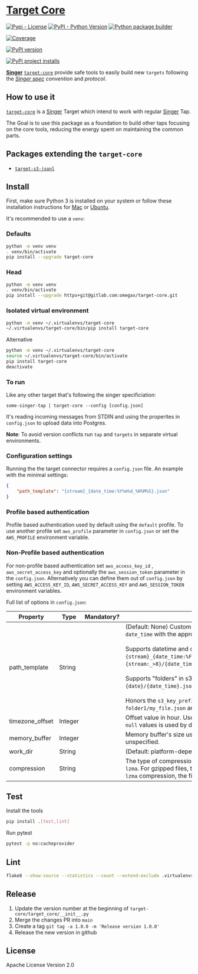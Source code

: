 # [Target Core](https://gitlab.com/omegax/target-core)

[![Pypi - License](https://img.shields.io/pypi/l/target-core?color=yellow)](https://opensource.org/licenses/Apache-2.0)
[![PyPI - Python Version](https://img.shields.io/pypi/pyversions/target-core.svg)](https://pypi.org/project/target-core)
[![Python package builder](https://gitlab.com/omegax/target-core/badges/main/pipeline.svg)](https://gitlab.com/omegax/target-core/pipelines)
<!-- [![Coverage](https://gitlab.com/omegax/target-core/badges/main/coverage.svg)](https://gitlab.com/omegax/target-core/-/graphs/main/charts) -->
[![Coverage](https://codecov.io/gl/omegax/target-core/branch/main/graph/badge.svg?token=CM6FJI0P5D)](https://codecov.io/gl/omegax/target-core)
<!-- [![Documentation Status](https://readthedocs.org/projects/target-core/badge/?version=latest)](https://omegax.gitlab.io/target-core/en/latest/?badge=latest) -->
[![PyPI version](https://badge.fury.io/py/target-core.svg)](https://badge.fury.io/py/target-core)
<!-- [![Latest Release](https://gitlab.com/omegax/target-core/-/badges/release.svg)](https://gitlab.com/omegax/target-core/-/releases) -->
[![PyPi project installs](https://img.shields.io/pypi/dm/target-core.svg?maxAge=2592000&label=installs&color=%2327B1FF)](https://pypistats.org/packages/target-core)

[**Singer**](https://www.singer.io/) [`target-core`](https://gitlab.com/omegax/target-core) provide safe tools to easily build new `targets` following the [*Singer spec*](https://github.com/singer-io/getting-started/blob/master/docs/SPEC.md) *convention* and *protocol*.

## How to use it

[`target-core`](https://omegax.gitlab.io/target-core) is a [Singer](https://singer.io) Target which intend to work with regular [Singer](https://singer.io) Tap.

The Goal is to use this package as a foundation to build other taps focusing on the core tools, reducing the energy spent on maintaining the common parts.

## Packages extending the `target-core`
- [`target-s3-jsonl`](https://github.com/ome9ax/target-s3-jsonl)

## Install

First, make sure Python 3 is installed on your system or follow these
installation instructions for [Mac](http://docs.python-guide.org/en/latest/starting/install3/osx/) or
[Ubuntu](https://www.digitalocean.com/community/tutorials/how-to-install-python-3-and-set-up-a-local-programming-environment-on-ubuntu-16-04).

It's recommended to use a `venv`:

### Defaults
```bash
python -m venv venv
. venv/bin/activate
pip install --upgrade target-core
```

### Head
```bash
python -m venv venv
. venv/bin/activate
pip install --upgrade https+git@gitlab.com:omegax/target-core.git
```

### Isolated virtual environment
```bash
python -m venv ~/.virtualenvs/target-core
~/.virtualenvs/target-core/bin/pip install target-core
```

Alternative
```bash
python -m venv ~/.virtualenvs/target-core
source ~/.virtualenvs/target-core/bin/activate
pip install target-core
deactivate
```

### To run

Like any other target that's following the singer specificiation:

`some-singer-tap | target-core --config [config.json]`

It's reading incoming messages from STDIN and using the properites in `config.json` to upload data into Postgres.

**Note**: To avoid version conflicts run `tap` and `targets` in separate virtual environments.

### Configuration settings

Running the the target connector requires a `config.json` file. An example with the minimal settings:

```json
{
    "path_template": "{stream}_{date_time:%Y%m%d_%H%M%S}.json"
}
```

### Profile based authentication

Profile based authentication used by default using the `default` profile. To use another profile set `aws_profile` parameter in `config.json` or set the `AWS_PROFILE` environment variable.

### Non-Profile based authentication

For non-profile based authentication set `aws_access_key_id` , `aws_secret_access_key` and optionally the `aws_session_token` parameter in the `config.json`. Alternatively you can define them out of `config.json` by setting `AWS_ACCESS_KEY_ID`, `AWS_SECRET_ACCESS_KEY` and `AWS_SESSION_TOKEN` environment variables.


Full list of options in `config.json`:

| Property                            | Type    | Mandatory? | Description                                                   |
|-------------------------------------|---------|------------|---------------------------------------------------------------|
| path_template                   | String  |            | (Default: None) Custom naming convention of the s3 key. Replaces tokens `date`, `stream`, and `date_time` with the appropriate values.<br><br>Supports datetime and other python advanced string formatting e.g. `{stream}_{date_time:%FT%T.%f}.jsonl` or `{stream:_>8}/{date_time:%Y}/{date_time:%m}/{date_time:%d}/{date_time:%Y%m%d_%H%M%S_%f}.json`.<br><br>Supports "folders" in s3 keys e.g. `my_folder/my_sub_folder/{stream}/export_date={date}/{date_time}.json`.<br><br>Honors the `s3_key_prefix`,  if set, by prepending the "filename". E.g. path_template = `folder1/my_file.json` and s3_key_prefix = `prefix_` results in `folder1/prefix_my_file.json`. |
| timezone_offset                     | Integer |            | Offset value in hour. Use offset `0` hours is you want the `path_template` to use `utc` time zone. The `null` values is used by default. |
| memory_buffer                       | Integer |            | Memory buffer's size used before storing the data into the temporary file. 64Mb used by default if unspecified. |
| work_dir                            | String  |            | (Default: platform-dependent) Directory of temporary JSONL files with RECORD messages. |
| compression                         | String  |            | The type of compression to apply before uploading. Supported options are `none` (default), `gzip`, and `lzma`. For gzipped files, the file extension will automatically be changed to `.json.gz` for all files. For `lzma` compression, the file extension will automatically be changed to `.json.xz` for all files. |

## Test
Install the tools
```bash
pip install .[test,lint]
```

Run pytest
```bash
pytest -p no:cacheprovider
```

## Lint
```bash
flake8 --show-source --statistics --count --extend-exclude .virtualenvs
```

## Release
1. Update the version number at the beginning of `target-core/target_core/__init__.py`
2. Merge the changes PR into `main`
3. Create a tag `git tag -a 1.0.0 -m 'Release version 1.0.0'`
4. Release the new version in github

## License

Apache License Version 2.0

<!---

# Utils
## Getting started

To make it easy for you to get started with GitLab, here's a list of recommended next steps.

Already a pro? Just edit this README.md and make it your own. Want to make it easy? [Use the template at the bottom](#editing-this-readme)!

## Add your files

- [ ] [Create](https://docs.gitlab.com/ee/user/project/repository/web_editor.html#create-a-file) or [upload](https://docs.gitlab.com/ee/user/project/repository/web_editor.html#upload-a-file) files
- [ ] [Add files using the command line](https://docs.gitlab.com/ee/gitlab-basics/add-file.html#add-a-file-using-the-command-line) or push an existing Git repository with the following command:

```
cd existing_repo
git remote add origin https://gitlab.com/omegax/target-core.git
git branch -M main
git push -uf origin main
```

## Integrate with your tools

- [ ] [Set up project integrations](https://gitlab.com/omegax/target-core/-/settings/integrations)

## Collaborate with your team

- [ ] [Invite team members and collaborators](https://docs.gitlab.com/ee/user/project/members/)
- [ ] [Create a new merge request](https://docs.gitlab.com/ee/user/project/merge_requests/creating_merge_requests.html)
- [ ] [Automatically close issues from merge requests](https://docs.gitlab.com/ee/user/project/issues/managing_issues.html#closing-issues-automatically)
- [ ] [Enable merge request approvals](https://docs.gitlab.com/ee/user/project/merge_requests/approvals/)
- [ ] [Automatically merge when pipeline succeeds](https://docs.gitlab.com/ee/user/project/merge_requests/merge_when_pipeline_succeeds.html)

## Test and Deploy

Use the built-in continuous integration in GitLab.

- [ ] [Get started with GitLab CI/CD](https://docs.gitlab.com/ee/ci/quick_start/index.html)
- [ ] [Analyze your code for known vulnerabilities with Static Application Security Testing(SAST)](https://docs.gitlab.com/ee/user/application_security/sast/)
- [ ] [Deploy to Kubernetes, Amazon EC2, or Amazon ECS using Auto Deploy](https://docs.gitlab.com/ee/topics/autodevops/requirements.html)
- [ ] [Use pull-based deployments for improved Kubernetes management](https://docs.gitlab.com/ee/user/clusters/agent/)
- [ ] [Set up protected environments](https://docs.gitlab.com/ee/ci/environments/protected_environments.html)

***

# Editing this README

When you're ready to make this README your own, just edit this file and use the handy template below (or feel free to structure it however you want - this is just a starting point!).  Thank you to [makeareadme.com](https://www.makeareadme.com/) for this template.

## Suggestions for a good README
Every project is different, so consider which of these sections apply to yours. The sections used in the template are suggestions for most open source projects. Also keep in mind that while a README can be too long and detailed, too long is better than too short. If you think your README is too long, consider utilizing another form of documentation rather than cutting out information.

## Name
Choose a self-explaining name for your project.

## Description
Let people know what your project can do specifically. Provide context and add a link to any reference visitors might be unfamiliar with. A list of Features or a Background subsection can also be added here. If there are alternatives to your project, this is a good place to list differentiating factors.

## Badges
On some READMEs, you may see small images that convey metadata, such as whether or not all the tests are passing for the project. You can use Shields to add some to your README. Many services also have instructions for adding a badge.

## Visuals
Depending on what you are making, it can be a good idea to include screenshots or even a video (you'll frequently see GIFs rather than actual videos). Tools like ttygif can help, but check out Asciinema for a more sophisticated method.

## Installation
Within a particular ecosystem, there may be a common way of installing things, such as using Yarn, NuGet, or Homebrew. However, consider the possibility that whoever is reading your README is a novice and would like more guidance. Listing specific steps helps remove ambiguity and gets people to using your project as quickly as possible. If it only runs in a specific context like a particular programming language version or operating system or has dependencies that have to be installed manually, also add a Requirements subsection.

## Usage
Use examples liberally, and show the expected output if you can. It's helpful to have inline the smallest example of usage that you can demonstrate, while providing links to more sophisticated examples if they are too long to reasonably include in the README.

## Support
Tell people where they can go to for help. It can be any combination of an issue tracker, a chat room, an email address, etc.

## Roadmap
If you have ideas for releases in the future, it is a good idea to list them in the README.

## Contributing
State if you are open to contributions and what your requirements are for accepting them.

For people who want to make changes to your project, it's helpful to have some documentation on how to get started. Perhaps there is a script that they should run or some environment variables that they need to set. Make these steps explicit. These instructions could also be useful to your future self.

You can also document commands to lint the code or run tests. These steps help to ensure high code quality and reduce the likelihood that the changes inadvertently break something. Having instructions for running tests is especially helpful if it requires external setup, such as starting a Selenium server for testing in a browser.

## Authors and acknowledgment
Show your appreciation to those who have contributed to the project.

## License
For open source projects, say how it is licensed.

## Project status
If you have run out of energy or time for your project, put a note at the top of the README saying that development has slowed down or stopped completely. Someone may choose to fork your project or volunteer to step in as a maintainer or owner, allowing your project to keep going. You can also make an explicit request for maintainers.

-->
